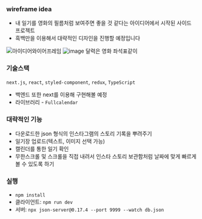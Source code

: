 ### wireframe idea
- 내 일기를 영화의 필름처럼 보여주면 좋을 것 같다는 아이디어에서 시작된 사이드 프로젝트
- 흑백만을 이용해서 대략적인 디자인을 진행할 예정입니다

![아이디어와이어프레임](https://github.com/user-attachments/assets/bbf9c78a-d2c9-47d9-8f51-b6d8f53d7ce5)
![image](https://github.com/user-attachments/assets/bff55bff-8ed1-4b1a-933e-815feccf17e7) 
달력은 영화 좌석표같이

### 기술스택
`next.js`, `react`, `styled-component`, `redux`, `TypeScript`
- 백엔드 또한 next를 이용해 구현해볼 예정
- 라이브러리 - `Fullcalendar`

### 대략적인 기능
- 다운로드한 json 형식의 인스타그램의 스토리 기록을 뿌려주기
- 일기장 업로드(텍스트, 이미지 선택 가능)
- 캘린더를 통한 일기 확인
- 무한스크롤 및 스크롤을 직접 내려서 인스타 스토리 보관함처럼 날짜에 맞게 빠르게 볼 수 있도록 하기



### 실행
- `npm install`
- 클라이언트: `npm run dev`
- 서버: `npx json-server@0.17.4 --port 9999 --watch db.json`
